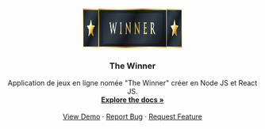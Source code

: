 <!-- PROJECT LOGO -->
<br />
<p align="center">
  <a href="https://github.com/oubouhiam/TheWinner-Quiz-Web-App-NodeJs-ReactJs/blob/master/Screenshot/logo.jpg">
    <img src="screenshot/logo.jpg" alt="Logo" width="200" height="80">
  </a>
  <h3 align="center">The Winner</h3>
    <p align="center">
    Application de jeux en ligne nomée "The Winner" créer en Node JS et React JS.
    <br />
    <a href="#"><strong>Explore the docs »</strong></a>
    <br />
    <br />
    <a href="#">View Demo</a>
    ·
    <a href="#">Report Bug</a>
    ·
    <a href="#">Request Feature</a>
  </p>
</p>
